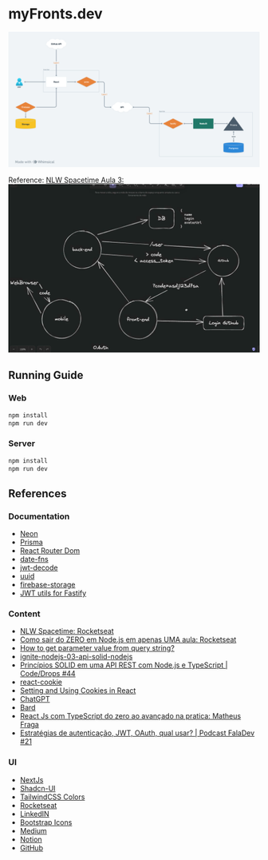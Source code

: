 # myFronts.dev

![techs-diagram](./.github/techs-diagram.png)

Reference: [NLW Spacetime Aula 3:](https://github.com/rocketseat-education/nlw-12-spacetime-ignite)
![github-oauth](./.github/github-oauth.png)

## Running Guide

### Web
```
npm install
npm run dev
```


### Server
```
npm install
npm run dev
```


## References

### Documentation
- [Neon](https://neon.tech/docs/introduction)
- [Prisma](https://www.prisma.io/docs)
- [React Router Dom](https://reactrouter.com/)
- [date-fns](https://date-fns.org/)
- [jwt-decode](https://github.com/auth0/jwt-decode)
- [uuid](https://github.com/uuidjs/uuid)
- [firebase-storage](https://firebase.google.com/docs/storage?hl=pt-br)
- [JWT utils for Fastify](https://github.com/fastify/fastify-jwt)

### Content
- [NLW Spacetime: Rocketseat](https://github.com/rocketseat-education/nlw-12-spacetime-ignite)
- [Como sair do ZERO em Node.js em apenas UMA aula: Rocketseat](https://www.youtube.com/watch?v=hHM-hr9q4mo)
- [How to get parameter value from query string?](https://stackoverflow.com/questions/35352638/how-to-get-parameter-value-from-query-string)
- [ignite-nodejs-03-api-solid-nodejs](https://github.com/rocketseat-education/ignite-nodejs-03-api-solid-nodejs)
- [Princípios SOLID em uma API REST com Node.js e TypeScript | Code/Drops #44](https://www.youtube.com/watch?v=vAV4Vy4jfkc)
- [react-cookie](https://github.com/bendotcodes/cookies/tree/main/packages/react-cookie)
- [Setting and Using Cookies in React](https://clerk.com/blog/setting-and-using-cookies-in-react?utm_source=www.google.com&utm_medium=referral&utm_campaign=none)
- [ChatGPT](https://chat.openai.com/)
- [Bard](https://bard.google.com/)
- [React Js com TypeScript do zero ao avançado na pratica: Matheus Fraga](https://www.udemy.com/course/react-js-typescript/)
- [Estratégias de autenticação, JWT, OAuth, qual usar? | Podcast FalaDev #21](https://www.youtube.com/watch?v=mZrt5R9eZzM)

### UI
- [NextJs](https://nextjs.org/)
- [Shadcn-UI](https://ui.shadcn.com/)
- [TailwindCSS Colors](https://tailwindcss.com/docs/customizing-colors)
- [Rocketseat](https://rocketseat.com.br)
- [LinkedIN](https://rocketseat.com.br)
- [Bootstrap Icons](https://icons.getbootstrap.com/)
- [Medium](https://medium.com/)
- [Notion](https://www.notion.so)
- [GitHub](https://github.com)